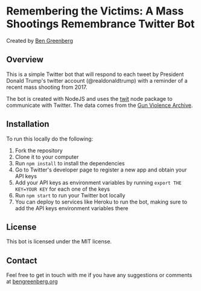 # Remembering the Victims: A Mass Shootings Remembrance Twitter Bot
Created by [Ben Greenberg](https://www.bengreenberg.org)

## Overview

This is a simple Twitter bot that will respond to each tweet by President Donald Trump's twitter account (@realdonaldtrump) with a reminder of a recent mass shooting from 2017.

The bot is created with NodeJS and uses the [twit](https://www.npmjs.com/package/twit) node package to communicate with Twitter. The data comes from the [Gun Violence Archive](http://www.gunviolencearchive.org/).

## Installation

To run this locally do the following:

1. Fork the repository
2. Clone it to your computer
3. Run `npm install` to install the dependencies
3. Go to Twitter's developer page to register a new app and obtain your API keys
4. Add your API keys as environment variables by running `export THE KEY=YOUR KEY` for each one of the keys
5. Run `npm start` to run your Twitter bot locally
6. You can deploy to services like Heroku to run the bot, making sure to add the API keys environment variables there

## License

This bot is licensed under the MIT license.

## Contact

Feel free to get in touch with me if you have any suggestions or comments at [bengreenberg.org](https://www.bengreenberg.org)
